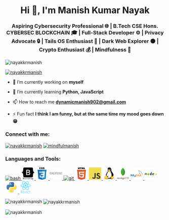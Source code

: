 <h1 align="center">Hi 👋, I'm Manish Kumar Nayak</h1>
<h3 align="center">Aspiring Cybersecurity Professional 🌐 | B.Tech CSE Hons. CYBERSEC BLOCKCHAIN 🎓 | Full-Stack Developer ⚙️ | Privacy Advocate 🔒 | Tails OS Enthusiast 🦊 | Dark Web Explorer 🌑 | Crypto Enthusiast 💰 | Mindfulness 🧘</h3>

<p align="left"> <img src="https://komarev.com/ghpvc/?username=nayakkrmanish&label=Profile%20views&color=0e75b6&style=flat" alt="nayakkrmanish" /> </p>

<p align="left"> <a href="https://github.com/ryo-ma/github-profile-trophy"><img src="https://github-profile-trophy.vercel.app/?username=nayakkrmanish" alt="nayakkrmanish" /></a> </p>

- 🔭 I’m currently working on **myself**

- 🌱 I’m currently learning **Python, JavaScript**

- 📫 How to reach me **dynamicmanish902@gmail.com**

- ⚡ Fun fact **I think I am funny, but at the same time my mood goes down 😁**

<h3 align="left">Connect with me:</h3>
<p align="left">
<a href="https://linkedin.com/in/nayakkrmanish" target="blank"><img align="center" src="https://raw.githubusercontent.com/rahuldkjain/github-profile-readme-generator/master/src/images/icons/Social/linked-in-alt.svg" alt="nayakkrmanish" height="30" width="40" /></a>
<a href="https://instagram.com/mindfulmanish" target="blank"><img align="center" src="https://raw.githubusercontent.com/rahuldkjain/github-profile-readme-generator/master/src/images/icons/Social/instagram.svg" alt="mindfulmanish" height="30" width="40" /></a>
</p>

<h3 align="left">Languages and Tools:</h3>
<p align="left"> <a href="https://www.gnu.org/software/bash/" target="_blank" rel="noreferrer"> <img src="https://www.vectorlogo.zone/logos/gnu_bash/gnu_bash-icon.svg" alt="bash" width="40" height="40"/> </a> <a href="https://getbootstrap.com" target="_blank" rel="noreferrer"> <img src="https://raw.githubusercontent.com/devicons/devicon/master/icons/bootstrap/bootstrap-plain-wordmark.svg" alt="bootstrap" width="40" height="40"/> </a> <a href="https://www.w3schools.com/css/" target="_blank" rel="noreferrer"> <img src="https://raw.githubusercontent.com/devicons/devicon/master/icons/css3/css3-original-wordmark.svg" alt="css3" width="40" height="40"/> </a> <a href="https://expressjs.com" target="_blank" rel="noreferrer"> <img src="https://raw.githubusercontent.com/devicons/devicon/master/icons/express/express-original-wordmark.svg" alt="express" width="40" height="40"/> </a> <a href="https://git-scm.com/" target="_blank" rel="noreferrer"> <img src="https://www.vectorlogo.zone/logos/git-scm/git-scm-icon.svg" alt="git" width="40" height="40"/> </a> <a href="https://www.w3.org/html/" target="_blank" rel="noreferrer"> <img src="https://raw.githubusercontent.com/devicons/devicon/master/icons/html5/html5-original-wordmark.svg" alt="html5" width="40" height="40"/> </a> <a href="https://developer.mozilla.org/en-US/docs/Web/JavaScript" target="_blank" rel="noreferrer"> <img src="https://raw.githubusercontent.com/devicons/devicon/master/icons/javascript/javascript-original.svg" alt="javascript" width="40" height="40"/> </a> <a href="https://www.linux.org/" target="_blank" rel="noreferrer"> <img src="https://raw.githubusercontent.com/devicons/devicon/master/icons/linux/linux-original.svg" alt="linux" width="40" height="40"/> </a> <a href="https://www.mongodb.com/" target="_blank" rel="noreferrer"> <img src="https://raw.githubusercontent.com/devicons/devicon/master/icons/mongodb/mongodb-original-wordmark.svg" alt="mongodb" width="40" height="40"/> </a> <a href="https://www.mysql.com/" target="_blank" rel="noreferrer"> <img src="https://raw.githubusercontent.com/devicons/devicon/master/icons/mysql/mysql-original-wordmark.svg" alt="mysql" width="40" height="40"/> </a> <a href="https://nodejs.org" target="_blank" rel="noreferrer"> <img src="https://raw.githubusercontent.com/devicons/devicon/master/icons/nodejs/nodejs-original-wordmark.svg" alt="nodejs" width="40" height="40"/> </a> <a href="https://www.python.org" target="_blank" rel="noreferrer"> <img src="https://raw.githubusercontent.com/devicons/devicon/master/icons/python/python-original.svg" alt="python" width="40" height="40"/> </a> <a href="https://reactjs.org/" target="_blank" rel="noreferrer"> <img src="https://raw.githubusercontent.com/devicons/devicon/master/icons/react/react-original-wordmark.svg" alt="react" width="40" height="40"/> </a> </p>

<p><img align="left" src="https://github-readme-stats.vercel.app/api/top-langs?username=nayakkrmanish&show_icons=true&locale=en&layout=compact" alt="nayakkrmanish" /></p>

<p>&nbsp;<img align="center" src="https://github-readme-stats.vercel.app/api?username=nayakkrmanish&show_icons=true&locale=en" alt="nayakkrmanish" /></p>

<p><img align="center" src="https://github-readme-streak-stats.herokuapp.com/?user=nayakkrmanish&" alt="nayakkrmanish" /></p>
